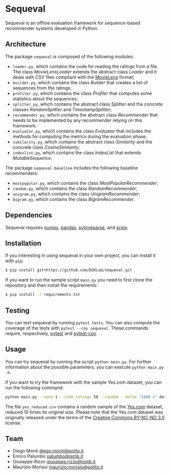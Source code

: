 # Sequeval
Sequeval is an offline evaluation framework for sequence-based recommender systems developed in Python.

## Architecture

The package `sequeval` is composed of the following modules:

- `loader.py`, which contains the code for reading the ratings from a file. The class *MovieLensLoader* extends the abstract class *Loader* and it deals with CSV files compliant with the [MovieLens](https://grouplens.org/datasets/movielens/) format;
- `builder.py`, which contains the class *Builder* that creates a list of sequences from the ratings;
- `profiler.py`, which contains the class *Profiler* that computes some statistics about the sequences;
- `splitter.py`, which contains the abstract class *Splitter* and the concrete classes *RandomSplitter* and *TimestampSplitter*;
- `recommender.py`, which contains the abstract class *Recommender* that needs to be implemented by any recommender relying on this framework;
- `evaluator.py`, which contains the class *Evaluator* that includes the methods for computing the metrics during the evaluation phase;
- `similarity.py`, which contains the abstract class *Similarity* and the concrete class *CosineSimilarity*;
- `indexlist.py`, which contains the class *IndexList* that extends *MutableSequence*.

The package `sequeval.baseline` includes the following baseline recommenders:

- `mostpopular.py`, which contains the class *MostPopularRecommender*;
- `random.py`, which contains the class *RandomRecommender*;
- `unigram.py`, which contains the class *UnigramRecommender*;
- `bigram.py`, which contains the class *BigramRecommender*.

## Dependencies

Sequeval requires [numpy](http://www.numpy.org/), [pandas](http://pandas.pydata.org/), [pytimeparse](https://github.com/wroberts/pytimeparse), and [scipy](http://www.scipy.org/).

## Installation

If you interesting in using sequeval in your own project, you can install it with `pip`:

```bash
$ pip install git+https://github.com/D2KLab/sequeval.git
```

If you want to run the sample script `main.py` you need to first clone the repository and then install the requirements:

```bash
$ pip install -r requirements.txt
```

## Testing

You can test sequeval by running `pytest tests`. You can also compute the coverage of the tests with `pytest --cov sequeval`. These commands require, respectively, [pytest](https://pytest.org/) and [pytest-cov](https://github.com/pytest-dev/pytest-cov).

## Usage

You can try sequeval by running the script `python main.py`. For further information about the possible parameters, you can execute `python main.py -h`.

If you want to try the framework with the sample Yes.com dataset, you can run the following command:

```bash
python main.py --seed 1 --item_ratings 50 --random --delta "1000 s" datasets/yes_reduced.csv
```

The file `yes_reduced.csv` contains a random sample of the [Yes.com](http://web.archive.org/web/20170629232107/https://www.cs.cornell.edu/~shuochen/lme/data_page.html) dataset, reduced 10 times its original size. Please note that the Yes.com dataset was originally released under the terms of the [Creative Commons BY-NC-ND 3.0](http://creativecommons.org/licenses/by-nc-nd/3.0/) license.

## Team

- Diego Monti <diego.monti@polito.it>
- Enrico Palumbo <palumbo@ismb.it>
- Giuseppe Rizzo <giuseppe.rizzo@ismb.it>
- Maurizio Morisio <maurizio.morisio@polito.it>